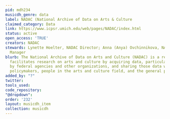 ```yaml
---
pid: mdh234
musicdh_genre: data
label: NADAC (National Archive of Data on Arts & Culture
claimed_category: Data
link: https://www.icpsr.umich.edu/web/pages/NADAC/index.html
status: active
open_access: 'TRUE'
creators: NADAC
stewards: Lynette Hoelter, NADAC Director; Anna (Anya) Ovchinnikova, NADAC Project
  Manager
blurb: The National Archive of Data on Arts and Culture (NADAC) is a repository that
  facilitates research on arts and culture by acquiring data, particularly those funded
  by federal agencies and other organizations, and sharing those data with researchers,
  policymakers, people in the arts and culture field, and the general public.
added_by: "?"
twitter: 
tools_used: 
code_repository: 
"@dropdown": 
order: '232'
layout: musicdh_item
collection: musicdh
---
```

